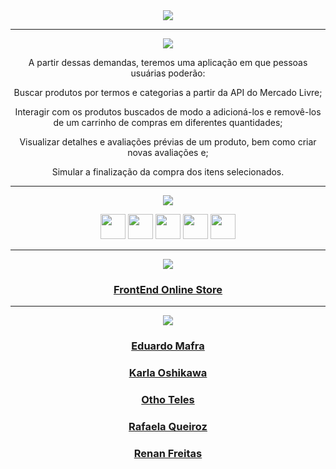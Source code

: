 <div align="center">

<img src="https://img.shields.io/static/v1?label=Projeto&message=FrontEnd Online Store&color=orange&style=for-the-badge&logo=github"/>

---   

<img src="https://img.shields.io/static/v1?label=Objetivo&message=Contexto&color=blue&style=for-the-badge&logo=github"/>
<p></p>

A partir dessas demandas, teremos uma aplicação em que pessoas usuárias poderão:

Buscar produtos por termos e categorias a partir da API do Mercado Livre;

Interagir com os produtos buscados de modo a adicioná-los e removê-los de um carrinho de compras em diferentes quantidades;

Visualizar detalhes e avaliações prévias de um produto, bem como criar novas avaliações e;

Simular a finalização da compra dos itens selecionados.

---   
<div align="center">
<img src="https://img.shields.io/static/v1?label=Habilidades Aprendidas&message=Ferramentas e Tecnologias&color=red&style=for-the-badge&logo=github"/>
<p></p>
<img src="https://cdn.jsdelivr.net/gh/devicons/devicon/icons/html5/html5-original.svg" width="40" height="40"/> <img 
src="https://cdn.jsdelivr.net/gh/devicons/devicon/icons/css3/css3-original.svg" width="40" height="40"/> <img 
src="https://cdn.jsdelivr.net/gh/devicons/devicon/icons/javascript/javascript-original.svg" width="40" height="40"/> <img 
src="https://cdn.jsdelivr.net/gh/devicons/devicon/icons/react/react-original-wordmark.svg" width="40" height="40"/> <img 
src="https://cdn.jsdelivr.net/gh/devicons/devicon/icons/trello/trello-plain.svg" width="40" height="40"/>
</div>

---   

<img src="https://img.shields.io/static/v1?label=Link&message=FrontEnd Online Store&color=green&style=for-the-badge&logo=github"/>

### <b> <a href="https://projeto-frontend-online-store.vercel.app/">FrontEnd Online Store</a> </b> <br>

---   

<img src="https://img.shields.io/static/v1?label=Equipe&message=Colaboradores&color=brown&style=for-the-badge&logo=github"/>

### <b> <a href="https://github.com/eddmafra">Eduardo Mafra</a> </b> <br>

### <b> <a href="https://github.com/karlaoshikawa">Karla Oshikawa</a> </b> <br>

### <b> <a href="https://github.com/othoteles">Otho Teles</a> </b> <br>

### <b> <a href="https://github.com/qrafaela">Rafaela Queiroz</a> </b> <br>

### <b> <a href="https://github.com/renanbfreitas">Renan Freitas</a> </b> <br>

</p>


</div>

<div align="center">
